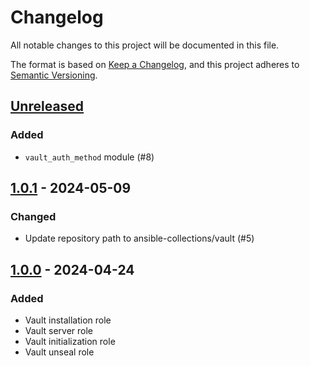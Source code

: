 # Changelog

All notable changes to this project will be documented in this file.

The format is based on [Keep a Changelog](https://keepachangelog.com/en/1.0.0/),
and this project adheres to [Semantic Versioning](https://semver.org/spec/v2.0.0.html).

## [Unreleased]

### Added

- `vault_auth_method` module (#8)

## [1.0.1] - 2024-05-09

### Changed

- Update repository path to ansible-collections/vault (#5)

## [1.0.0] - 2024-04-24

### Added

- Vault installation role
- Vault server role
- Vault initialization role
- Vault unseal role

[unreleased]: https://git.dubzland.com/dubzland/ansible-collections/vault/-/compare/v1.0.1...HEAD
[1.0.1]: https://git.dubzland.com/dubzland/ansible-collections/vault/-/compare/v1.0.0...v1.0.1
[1.0.0]: https://git.dubzland.com/dubzland/ansible-collections/vault/-/tree/v1.0.0
